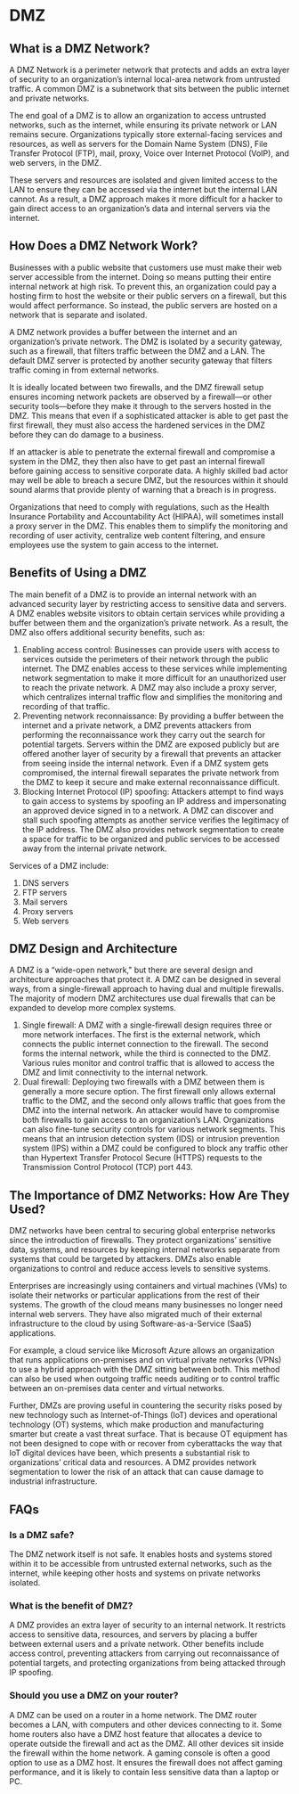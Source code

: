 # DMZ

## What is a DMZ Network?
A DMZ Network is a perimeter network that protects and adds an extra layer of security to an organization’s internal local-area network from untrusted traffic. A common DMZ is a subnetwork that sits between the public internet and private networks.

The end goal of a DMZ is to allow an organization to access untrusted networks, such as the internet, while ensuring its private network or LAN remains secure. Organizations typically store external-facing services and resources, as well as servers for the Domain Name System (DNS), File Transfer Protocol (FTP), mail, proxy, Voice over Internet Protocol (VoIP), and web servers, in the DMZ. 

These servers and resources are isolated and given limited access to the LAN to ensure they can be accessed via the internet but the internal LAN cannot. As a result, a DMZ approach makes it more difficult for a hacker to gain direct access to an organization’s data and internal servers via the internet.

## How Does a DMZ Network Work?
Businesses with a public website that customers use must make their web server accessible from the internet. Doing so means putting their entire internal network at high risk. To prevent this, an organization could pay a hosting firm to host the website or their public servers on a firewall, but this would affect performance. So instead, the public servers are hosted on a network that is separate and isolated.

A DMZ network provides a buffer between the internet and an organization’s private network. The DMZ is isolated by a security gateway, such as a firewall, that filters traffic between the DMZ and a LAN. The default DMZ server is protected by another security gateway that filters traffic coming in from external networks.

It is ideally located between two firewalls, and the DMZ firewall setup ensures incoming network packets are observed by a firewall—or other security tools—before they make it through to the servers hosted in the DMZ. This means that even if a sophisticated attacker is able to get past the first firewall, they must also access the hardened services in the DMZ before they can do damage to a business.

If an attacker is able to penetrate the external firewall and compromise a system in the DMZ, they then also have to get past an internal firewall before gaining access to sensitive corporate data. A highly skilled bad actor may well be able to breach a secure DMZ, but the resources within it should sound alarms that provide plenty of warning that a breach is in progress.

Organizations that need to comply with regulations, such as the Health Insurance Portability and Accountability Act (HIPAA), will sometimes install a proxy server in the DMZ. This enables them to simplify the monitoring and recording of user activity, centralize web content filtering, and ensure employees use the system to gain access to the internet.

## Benefits of Using a DMZ
The main benefit of a DMZ is to provide an internal network with an advanced security layer by restricting access to sensitive data and servers. A DMZ enables website visitors to obtain certain services while providing a buffer between them and the organization’s private network. As a result, the DMZ also offers additional security benefits, such as:
1. Enabling access control: Businesses can provide users with access to services outside the perimeters of their network through the public internet. The DMZ enables access to these services while implementing network segmentation to make it more difficult for an unauthorized user to reach the private network. A DMZ may also include a proxy server, which centralizes internal traffic flow and simplifies the monitoring and recording of that traffic.
2. Preventing network reconnaissance: By providing a buffer between the internet and a private network, a DMZ prevents attackers from performing the reconnaissance work they carry out the search for potential targets. Servers within the DMZ are exposed publicly but are offered another layer of security by a firewall that prevents an attacker from seeing inside the internal network. Even if a DMZ system gets compromised, the internal firewall separates the private network from the DMZ to keep it secure and make external reconnaissance difficult.
3. Blocking Internet Protocol (IP) spoofing: Attackers attempt to find ways to gain access to systems by spoofing an IP address and impersonating an approved device signed in to a network. A DMZ can discover and stall such spoofing attempts as another service verifies the legitimacy of the IP address. The DMZ also provides network segmentation to create a space for traffic to be organized and public services to be accessed away from the internal private network.

Services of a DMZ include:
1. DNS servers
2. FTP servers
3. Mail servers
4. Proxy servers
5. Web servers

## DMZ Design and Architecture
A DMZ is a “wide-open network," but there are several design and architecture approaches that protect it. A DMZ can be designed in several ways, from a single-firewall approach to having dual and multiple firewalls. The majority of modern DMZ architectures use dual firewalls that can be expanded to develop more complex systems.

1. Single firewall: A DMZ with a single-firewall design requires three or more network interfaces. The first is the external network, which connects the public internet connection to the firewall. The second forms the internal network, while the third is connected to the DMZ. Various rules monitor and control traffic that is allowed to access the DMZ and limit connectivity to the internal network.
2. Dual firewall: Deploying two firewalls with a DMZ between them is generally a more secure option. The first firewall only allows external traffic to the DMZ, and the second only allows traffic that goes from the DMZ into the internal network. An attacker would have to compromise both firewalls to gain access to an organization’s LAN.
Organizations can also fine-tune security controls for various network segments. This means that an intrusion detection system (IDS) or intrusion prevention system (IPS) within a DMZ could be configured to block any traffic other than Hypertext Transfer Protocol Secure (HTTPS) requests to the Transmission Control Protocol (TCP) port 443.

## The Importance of DMZ Networks: How Are They Used?
DMZ networks have been central to securing global enterprise networks since the introduction of firewalls. They protect organizations’ sensitive data, systems, and resources by keeping internal networks separate from systems that could be targeted by attackers. DMZs also enable organizations to control and reduce access levels to sensitive systems.

Enterprises are increasingly using containers and virtual machines (VMs) to isolate their networks or particular applications from the rest of their systems. The growth of the cloud means many businesses no longer need internal web servers. They have also migrated much of their external infrastructure to the cloud by using Software-as-a-Service (SaaS) applications. 

For example, a cloud service like Microsoft Azure allows an organization that runs applications on-premises and on virtual private networks (VPNs) to use a hybrid approach with the DMZ sitting between both. This method can also be used when outgoing traffic needs auditing or to control traffic between an on-premises data center and virtual networks.

Further, DMZs are proving useful in countering the security risks posed by new technology such as Internet-of-Things (IoT) devices and operational technology (OT) systems, which make production and manufacturing smarter but create a vast threat surface. That is because OT equipment has not been designed to cope with or recover from cyberattacks the way that IoT digital devices have been, which presents a substantial risk to organizations’ critical data and resources. A DMZ provides network segmentation to lower the risk of an attack that can cause damage to industrial infrastructure.

## FAQs
### Is a DMZ safe?
The DMZ network itself is not safe. It enables hosts and systems stored within it to be accessible from untrusted external networks, such as the internet, while keeping other hosts and systems on private networks isolated.

### What is the benefit of DMZ?
A DMZ provides an extra layer of security to an internal network. It restricts access to sensitive data, resources, and servers by placing a buffer between external users and a private network. Other benefits include access control, preventing attackers from carrying out reconnaissance of potential targets, and protecting organizations from being attacked through IP spoofing.

### Should you use a DMZ on your router?
A DMZ can be used on a router in a home network. The DMZ router becomes a LAN, with computers and other devices connecting to it. Some home routers also have a DMZ host feature that allocates a device to operate outside the firewall and act as the DMZ. All other devices sit inside the firewall within the home network. A gaming console is often a good option to use as a DMZ host. It ensures the firewall does not affect gaming performance, and it is likely to contain less sensitive data than a laptop or PC.

